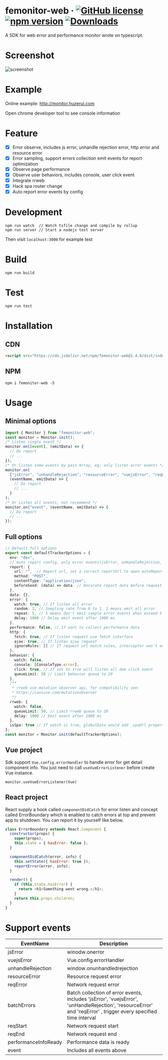 # femonitor-web &middot; [![GitHub license](https://img.shields.io/npm/l/femonitor-web.svg?sanitize=true)](https://github.com/alex1504/femonitor-web/blob/master/LICENSE) [![npm version](https://img.shields.io/npm/v/femonitor-web.svg?sanitize=true)](https://www.npmjs.com/package/femonitor-web) [![Downloads](https://img.shields.io/npm/dm/femonitor-web.svg?sanitize=true)](https://npmcharts.com/compare/femonitor-web?minimal=true)

A SDK for web error and performance monitor wrote on typescript.

# Screenshot

![screenshot](https://cdn.jsdelivr.net/gh/sandy1504/media@master/20210407/screenshot.6l0t3bpqubw0.gif)

# Example

Online example: http://monitor.huzerui.com

Open chrome developer tool to see console information

# Feature

- [x] Error observe, includes js error, unhandle rejection error, http error and resource error
- [x] Error sampling, support errors collection emit events for report optimization
- [x] Observe page performance
- [x] Observe user behaviors, includes console, user click event
- [x] Integrate rrweb
- [x] Hack spa router change
- [x] Auto report error events by config

# Development

```
npm run watch  // Watch tsfile change and compile by rollup
npm run server // Start a nodejs test server
```

Then visit `localhost:3000` for example test

# Build

```
npm run build
```

# Test

```
npm run test
```

# Installation

## CDN

```html
<script src="https://cdn.jsdelivr.net/npm/femonitor-web@1.4.0/dist/index.min.js"></script>
```

## NPM

```
npm i femonitor-web -S
```

# Usage

## Minimal options

```js
import { Monitor } from "femonitor-web";
const monitor = Monitor.init();
/* Listen single event */
monitor.on([event], (emitData) => {
  // Do report
  // ...
});
/* Or listen some events by pass Array, eg: only listen error events */
monitor.on(
  ["jsError", "unhandleRejection", "resourceError", "vuejsError", "reqError"],
  (eventName, emitData) => {
    // Do report
    // ...
  }
);
/* Or Listen all events, not recommend */
monitor.on("event", (eventName, emitData) => {
  // Do report
  // ...
});
```

## Full options

```typescript
// Default full options
export const defaultTrackerOptions = {
  env: "dev",
  // Auto report config, only error events(jsError, unHandleRejection, resourceError, reqError, vuejsError) take effect
  report: {
    url: "",  // Report url, set a correct reportUrl to open autoReport switch
    method: "POST",
    contentType: "application/json",
    beforeSend: (data) => data  // Decorate report data before request send, support decorate or return object to overrite
  },
  data: {},
  error: {
    watch: true, // If listen all error
    random: 1, // Sampling rate from 0 to 1, 1 means emit all error
    repeat: 5, // 5 means don't emit sample error events when exceed 5 times. Be careful to set large number because if your report handler cause error, it would probably cause js dead cycle
    delay: 1000 // Delay emit event after 1000 ms
  },
  performance: false, // If want to collect performance data
  http: {
    fetch: true, // If listen request use fetch interface
    ajax: true, // If listen ajax request
    ignoreRules: [] // If request url match rules, interceptor won't emit events. Support string and regexp
  },
  behavior: {
    watch: false,
    console: [ConsoleType.error],
    click: true, // If set to true will listen all dom click event
    queueLimit: 20 // Limit behavior queue to 20
  },
  /**
   * rrweb use mutation observer api, for compatibility see:
   * https://caniuse.com/mutationobserver
   */
  rrweb: {
    watch: false,
    queueLimit: 50, // Limit rrweb queue to 20
    delay: 1000 // Emit event after 1000 ms
  },
  isSpa: true // If watch is true, globalData would add _spaUrl property when route change
};
const monitor = Monitor.init(defaultTrackerOptions);
```

## Vue project

Sdk support `Vue.config.errorHandler` to handle error for get detail component info. You just need to call `useVueErrorListener` before create Vue instance.

```
monitor.useVueErrorListener(Vue)
```

## React project

React supply a hook called `componentDidCatch` for error listen and concept called ErrorBoundary which is enabled to catch errors at top and prevent app to shutdown. You can report it by yourself like below.

```js
class ErrorBoundary extends React.Component {
  constructor(props) {
    super(props);
    this.state = { hasError: false };
  }

  componentDidCatch(error, info) {
    this.setState({ hasError: true });
    reportError(error, info);
  }

  render() {
    if (this.state.hasError) {
      return <h1>Something went wrong.</h1>;
    }
    return this.props.children;
  }
}
```

# Support events

| EventName            | Description                                                                                                                                                     |
| -------------------- | --------------------------------------------------------------------------------------------------------------------------------------------------------------- |
| jsError              | winodw.onerror                                                                                                                                                  |
| vuejsError           | Vue.config.errorHandler                                                                                                                                         |
| unhandleRejection    | window.onunhandledrejection                                                                                                                                     |
| resourceError        | Resource request error                                                                                                                                          |
| reqError             | Network request error                                                                                                                                           |
| batchErrors          | Batch collection of error events, includes 'jsError', 'vuejsError', 'unHandleRejection', 'resourceError' and 'reqError' , trigger every specified time interval |
| reqStart             | Network request start                                                                                                                                           |
| reqEnd               | Network request end                                                                                                                                             |
| performanceInfoReady | Performance data is ready                                                                                                                                       |
| event                | Includes all events above                                                                                                                                       |
